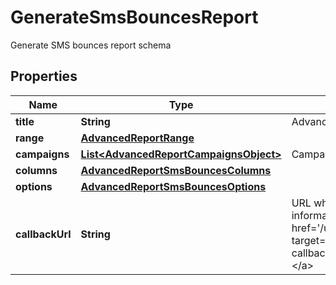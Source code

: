 

# GenerateSmsBouncesReport

Generate SMS bounces report schema

## Properties

| Name | Type | Description | Notes |
|------------ | ------------- | ------------- | -------------|
|**title** | **String** | Advanced report title |  |
|**range** | [**AdvancedReportRange**](AdvancedReportRange.md) |  |  |
|**campaigns** | [**List&lt;AdvancedReportCampaignsObject&gt;**](AdvancedReportCampaignsObject.md) | Campaigns of the report |  |
|**columns** | [**AdvancedReportSmsBouncesColumns**](AdvancedReportSmsBouncesColumns.md) |  |  |
|**options** | [**AdvancedReportSmsBouncesOptions**](AdvancedReportSmsBouncesOptions.md) |  |  |
|**callbackUrl** | **String** | URL which will receive the information of the report&lt;a href&#x3D;&#39;/usecases/callbacks/&#39; target&#x3D;&#39;_blank&#39;&gt;[Go to callback documentation]&lt;/a&gt; |  [optional] |



